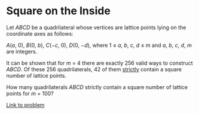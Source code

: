 # Square on the Inside

<p>Let <var>ABCD</var> be a quadrilateral whose vertices are lattice points lying on the coordinate axes as follows:</p>

<p><var>A</var>(<var>a</var>, 0), <var>B</var>(0, <var>b</var>), <var>C</var>(<var>−c</var>, 0), <var>D</var>(0, <var>−d</var>), where 1 ≤ <var>a</var>, <var>b</var>, <var>c</var>, <var>d</var> ≤ <var>m</var> and <var>a</var>, <var>b</var>, <var>c</var>, <var>d</var>, <var>m</var> are integers.</p>

<p>It can be shown that for <var>m</var> = 4 there are exactly 256 valid ways to construct <var>ABCD</var>. Of these 256 quadrilaterals, 42 of them <u>strictly</u> contain a square number of lattice points.</p>

<p>How many quadrilaterals <var>ABCD</var> strictly contain a square number of lattice points for <var>m</var> = 100?</p>

[Link to problem](https://projecteuler.net/problem=504)
